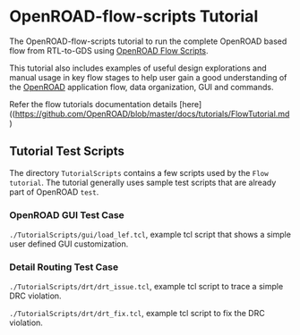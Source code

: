 # OpenROAD-flow-scripts Tutorial

The OpenROAD-flow-scripts tutorial to run the complete OpenROAD based
flow from RTL-to-GDS using [OpenROAD Flow
Scripts](https://github.com/The-OpenROAD-Project/OpenROAD-flow-scripts).

This tutorial also includes examples of useful design explorations and manual
usage in key flow stages to help user gain a good understanding of the
[OpenROAD](https://openroad.readthedocs.io/en/latest/main/README.html)
application flow, data organization, GUI and commands. 

Refer the flow tutorials documentation details 
[here]((https://github.com/OpenROAD/blob/master/docs/tutorials/FlowTutorial.md)

## Tutorial Test Scripts

The directory `TutorialScripts` contains a few scripts used by the  `Flow tutorial`.
The tutorial generally uses sample test scripts that are already part of OpenROAD `test`.

### OpenROAD GUI Test Case
`./TutorialScripts/gui/load_lef.tcl`, example tcl script that shows a 
simple user defined GUI customization.

### Detail Routing Test Case
`./TutorialScripts/drt/drt_issue.tcl`, example tcl script to trace a simple DRC violation.

`./TutorialScripts/drt/drt_fix.tcl`, example tcl script to fix the DRC violation.
